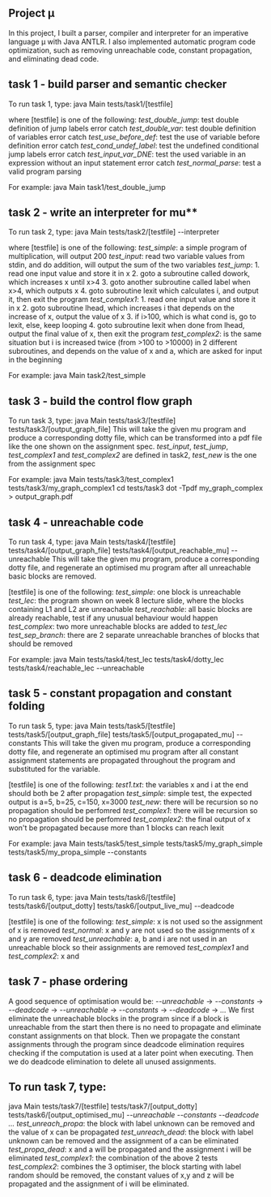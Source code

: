 ## Project µ

In this project, I built a parser, compiler and interpreter for an imperative language μ with Java ANTLR. I also implemented automatic program code optimization, such as removing unreachable code, constant propagation, and eliminating dead code.

## task 1 - build parser and semantic checker
To run task 1, type:
java Main tests/task1/[testfile]

where [testfile] is one of the following:
*test_double_jump*: test double definition of jump labels error catch
*test_double_var*: test double definition of variables error catch
*test_use_before_def*: test the use of variable before definition error catch
*test_cond_undef_label*: test the undefined conditional jump labels error catch
*test_input_var_DNE*: test the used variable in an expression without an input statement error catch
*test_normal_parse*: test a valid program parsing

For example:
java Main task1/test_double_jump

## task 2 - write an interpreter for mu**
To run task 2, type:
java Main tests/task2/[testfile] --interpreter

where [testfile] is one of the following:
*test_simple*: a simple program of multiplication, will output 200
*test_input*: read two variable values from stdin, and do addition, will output the sum of the two variables
*test_jump*: 1. read one input value and store it in x
             2. goto a subroutine called dowork, which increases x until x>4
             3. goto another subroutine called label when x>4, which outputs x
             4. goto subroutine lexit which calculates i, and output it, then exit the program
*test_complex1*: 1. read one input value and store it in x
                 2. goto subroutine lhead, which increases i that depends on the increase of x, output the value of x
                 3. if i>100, which is what cond is, go to lexit, else, keep looping
                 4. goto subroutine lexit when done from lhead, output the final value of x, then exit the program
*test_complex2*: is the same situation but i is increased twice (from >100 to >10000) in 2 different subroutines, and depends on the value
of x and a, which are asked for input in the beginning 

For example:
java Main task2/test_simple

## task 3 - build the control flow graph
To run task 3, type:
java Main tests/task3/[testfile] tests/task3/[output_graph_file]
This will take the given mu program and produce a corresponding dotty file, which can be transformed into a pdf file like
the one shown on the assignment spec.
*test_input*, *test_jump*, *test_complex1* and *test_complex2* are defined in task2, *test_new* is the one from the assignment spec

For example:
java Main tests/task3/test_complex1 tests/task3/my_graph_complex1
cd tests/task3
dot -Tpdf my_graph_complex > output_graph.pdf

## task 4 - unreachable code
To run task 4, type:
java Main tests/task4/[testfile] tests/task4/[output_graph_file] tests/task4/[output_reachable_mu] --unreachable
This will take the given mu program, produce a corresponding dotty file, and regenerate an optimised mu program after
all unreachable basic blocks are removed.

[testfile] is one of the following:
*test_simple*: one block is unreachable
*test_lec*: the program shown on week 8 lecture slide, where the blocks containing L1 and L2 are unreachable
*test_reachable*: all basic blocks are already reachable, test if any unusual behaviour would happen
*test_complex*: two more unreachable blocks are added to *test_lec*
*test_sep_branch*: there are 2 separate unreachable branches of blocks that should be removed

For example:
java Main tests/task4/test_lec tests/task4/dotty_lec tests/task4/reachable_lec --unreachable

## task 5 - constant propagation and constant folding
To run task 5, type:
java Main tests/task5/[testfile] tests/task5/[output_graph_file] tests/task5/[output_progapated_mu] --constants
This will take the given mu program, produce a corresponding dotty file, and regenerate an optimised mu program after
all constant assignment statements are propagated throughout the program and substituted for the variable.

[testfile] is one of the following:
*test1.txt*: the variables x and i at the end should both be 2 after propagation
*test_simple*: simple test, the expected output is a=5, b=25, c=150, x=3000
*test_new*: there will be recursion so no propagation should be perfomred
*test_complex1*: there will be recursion so no propagation should be perfomred
*test_complex2*: the final output of x won't be propagated because more than 1 blocks can reach lexit

For example:
java Main tests/task5/test_simple tests/task5/my_graph_simple tests/task5/my_propa_simple --constants

## task 6 - deadcode elimination
To run task 6, type:
java Main tests/task6/[testfile] tests/task6/[output_dotty] tests/task6/[output_live_mu] --deadcode

[testfile] is one of the following:
*test_simple*: x is not used so the assignment of x is removed
*test_normal*: x and y are not used so the assignments of x and y are removed
*test_unreachable*: a, b and i are not used in an unreachable block so their assignments are removed
*test_complex1* and *test_complex2*: x and 

## task 7 - phase ordering
A good sequence of optimisation would be:
*--unreachable* -> *--constants* -> *--deadcode* -> *--unreachable* -> *--constants* -> *--deadcode* -> *...*
We first eliminate the unreachable blocks in the program since if a block is unreachable from the start then there
is no need to propagate and eliminate constant assignments on that block. Then we propagate the constant assignments
through the program since deadcode elimination requires checking if the computation is used at a later point when
executing. Then we do deadcode elimination to delete all unused assignments.


## To run task 7, type:
java Main tests/task7/[testfile] tests/task7/[output_dotty] tests/task6/[output_optimised_mu] *--unreachable --constants --deadcode ...*
*test_unreach_propa*: the block with label unknown can be removed and the value of x can be propagated
*test_unreach_dead*: the block with label unknown can be removed and the assignment of a can be eliminated
*test_propa_dead*: x and a will be propagated and the assignment i will be eliminated
*test_complex1*: the combination of the above 2 tests
*test_complex2*: combines the 3 optimiser, the block starting with label random should be removed, the constant values of x,y and z
will be propagated and the assignment of i will be eliminated.
